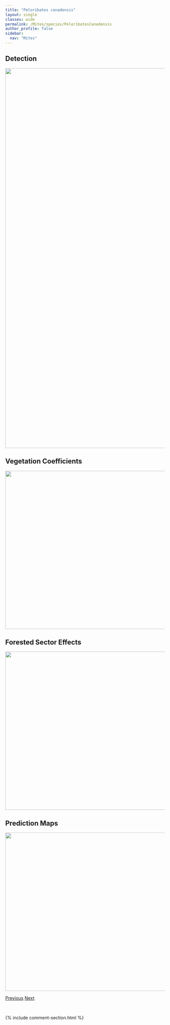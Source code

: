 ```yaml
---
title: "Peloribates canadensis"
layout: single
classes: wide
permalink: /Mites/species/PeloribatesCanadensis
author_profile: false
sidebar:
  nav: "Mites"
---
```


<h2>Detection</h2>

<a href="https://drive.google.com/uc?export=view&id=1TzjEHBLcIC2Wp_FvuB2Gf1ZBeFKU3ugn">
<img src="https://drive.google.com/uc?export=view&id=1TzjEHBLcIC2Wp_FvuB2Gf1ZBeFKU3ugn" height = "1200" width = "800">
</a>


<h2>Vegetation Coefficients</h2>

<a href="https://drive.google.com/uc?export=view&id=1x-DNqS4tM3Y22gspqUIO-Ip794pGARSv">
<img src="https://drive.google.com/uc?export=view&id=1x-DNqS4tM3Y22gspqUIO-Ip794pGARSv" height = "500" width = "1000">
</a>


<h2>Forested Sector Effects</h2>

<a href="https://drive.google.com/uc?export=view&id=1bYrahUsFifSNPQYyoXjgil6D0Tz1QtAW">
<img src="https://drive.google.com/uc?export=view&id=1bYrahUsFifSNPQYyoXjgil6D0Tz1QtAW" height = "500" width = "1000">
</a>


<h2>Prediction Maps</h2>

<a href="https://drive.google.com/uc?export=view&id=1v0mZ7jUK3XnaczjQVLp8q5-wtnxqn7W2">
<img src="https://drive.google.com/uc?export=view&id=1v0mZ7jUK3XnaczjQVLp8q5-wtnxqn7W2" height = "500" width = "1000">
</a>


<a href="/DevelopmentWebsite/Mites/species/PeloptulusSp1DEW" class="pagination--pager" title="Peloptulus sp. 1 DEW">Previous</a> <a href="/DevelopmentWebsite/Mites/species/PeloribatesPilosus" class="pagination--pager" title="Peloribates pilosus">Next</a>

<p>&nbsp;</p>

{% include comment-section.html %}
